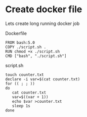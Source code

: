 # Create docker file
Lets create long running docker job

Dockerfile

```
FROM bash:5.0
COPY ./script.sh .
RUN chmod +x ./script.sh
CMD ["bash", "./script.sh"]
```


script.sh

```
touch counter.txt
declare -i var=$(cat counter.txt)
for (( ; ; ))
do
   cat counter.txt
   var=$((var + 1))
   echo $var >counter.txt
   sleep 1s
done
```
